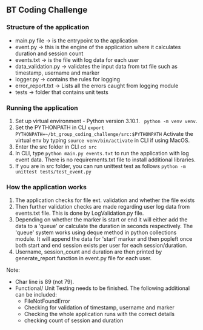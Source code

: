 ## BT Coding Challenge

### Structure of the application
- main.py file -> is the entrypoint to the application
- event.py -> this is the engine of the application where it calculates duration and session count
- events.txt -> is the file with log data for each user
- data_validation.py -> validates the input data from txt file such as timestamp, username and marker
- logger.py -> contains the rules for logging
- error_report.txt -> Lists all the errors caught from logging module
- tests -> folder that contains unit tests

### Running the application
1. Set up virtual environment - Python version 3.10.1. ``` python -m venv venv```. 
2. Set the PYTHONPATH in CLI ```export PYTHONPATH=~/bt_group_coding_challenge/src:$PYTHONPATH```
Activate the virtual env by typing ```source venv/bin/activate``` in CLI if using MacOS.
3. Enter the src folder in CLI ```cd src```
4. In CLI, type ```python main.py events.txt``` to run the application with log event data. 
There is no requirements.txt file to install additional libraries.
5. If you are in src folder, you can run unittest test as follows  ```python -m unittest tests/test_event.py```

### How the application works
1. The application checks for file ext. validation and whether the file exists
2. Then further validation checks are made regarding user log data from events.txt file. 
This is done by LogValidation.py file.
3. Depending on whether the marker is start or end it will either add the data to a 'queue' or 
calculate the duration in seconds respectively. The 'queue' system works using deque method in 
python collections module. It will append the data for 'start' marker and then popleft once both 
start and end session exists per user for each session/duration.
4. Username, session_count and duration are then printed by generate_report function in 
event.py file for each user.

Note:
- Char line is 89 (not 79).
- Functional/ Unit Testing needs to be finished. The following additional can be included:
  - FileNotFoundError
  - Checking for validation of timestamp, username and marker
  - Checking the whole application runs with the correct details
  - checking count of session and duration

